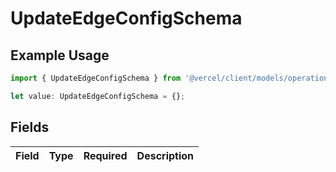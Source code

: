 # UpdateEdgeConfigSchema

## Example Usage

```typescript
import { UpdateEdgeConfigSchema } from '@vercel/client/models/operations';

let value: UpdateEdgeConfigSchema = {};
```

## Fields

| Field | Type | Required | Description |
| ----- | ---- | -------- | ----------- |
